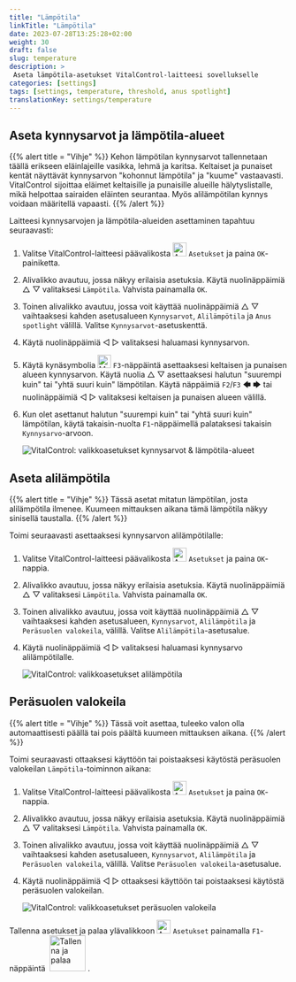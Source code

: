 ```yaml
---
title: "Lämpötila"
linkTitle: "Lämpötila"
date: 2023-07-28T13:25:28+02:00
weight: 30
draft: false
slug: temperature
description: >
 Aseta lämpötila-asetukset VitalControl-laitteesi sovellukselle
categories: [settings]
tags: [settings, temperature, threshold, anus spotlight]
translationKey: settings/temperature
---
```

## Aseta kynnysarvot ja lämpötila-alueet
{{% alert title = "Vihje" %}}
Kehon lämpötilan kynnysarvot tallennetaan täällä erikseen eläinlajeille vasikka, lehmä ja karitsa. Keltaiset ja punaiset kentät näyttävät kynnysarvon "kohonnut lämpötila" ja "kuume" vastaavasti. VitalControl sijoittaa eläimet keltaisille ja punaisille alueille hälytyslistalle, mikä helpottaa sairaiden eläinten seurantaa. Myös alilämpötilan kynnys voidaan määritellä vapaasti.
{{% /alert %}}

Laitteesi kynnysarvojen ja lämpötila-alueiden asettaminen tapahtuu seuraavasti:

1. Valitse VitalControl-laitteesi päävalikosta <img src="/icons/gear.svg" width="25" align="bottom" alt="Asetukset" /> `Asetukset` ja paina `OK`-painiketta.

2. Alivalikko avautuu, jossa näkyy erilaisia asetuksia. Käytä nuolinäppäimiä △ ▽ valitaksesi `Lämpötila`. Vahvista painamalla `OK`.

3. Toinen alivalikko avautuu, jossa voit käyttää nuolinäppäimiä △ ▽ vaihtaaksesi kahden asetusalueen `Kynnysarvot`, `Alilämpötila` ja `Anus spotlight` välillä. Valitse `Kynnysarvot`-asetuskenttä.

4. Käytä nuolinäppäimiä ◁ ▷ valitaksesi haluamasi kynnysarvon.

5. Käytä kynäsymbolia <img src="/icons/actions/edit.svg" width="24" align="bottom" alt="Muokkaa" /> `F3`-näppäintä asettaaksesi keltaisen ja punaisen alueen kynnysarvon. Käytä nuolia △ ▽ asettaaksesi halutun "suurempi kuin" tai "yhtä suuri kuin" lämpötilan. Käytä näppäimiä `F2`/`F3` 🡄 🡆 tai nuolinäppäimiä ◁ ▷ valitaksesi keltaisen ja punaisen alueen välillä.

6. Kun olet asettanut halutun "suurempi kuin" tai "yhtä suuri kuin" lämpötilan, käytä takaisin-nuolta `F1`-näppäimellä palataksesi takaisin `Kynnysarvo`-arvoon.

    ![VitalControl: valikkoasetukset kynnysarvot & lämpötila-alueet](../images/threshold.png "Kynnysarvot & Lämpötila-alueet")

## Aseta alilämpötila
{{% alert title = "Vihje" %}}
Tässä asetat mitatun lämpötilan, josta alilämpötila ilmenee. Kuumeen mittauksen aikana tämä lämpötila näkyy sinisellä taustalla.
{{% /alert %}}

Toimi seuraavasti asettaaksesi kynnysarvon alilämpötilalle:

1. Valitse VitalControl-laitteesi päävalikosta <img src="/icons/gear.svg" width="25" align="bottom" alt="Asetukset" /> `Asetukset` ja paina `OK`-nappia.

2. Alivalikko avautuu, jossa näkyy erilaisia asetuksia. Käytä nuolinäppäimiä △ ▽ valitaksesi `Lämpötila`. Vahvista painamalla `OK`.

3. Toinen alivalikko avautuu, jossa voit käyttää nuolinäppäimiä △ ▽ vaihtaaksesi kahden asetusalueen, `Kynnysarvot`, `Alilämpötila` ja `Peräsuolen valokeila`, välillä. Valitse `Alilämpötila`-asetusalue.

4. Käytä nuolinäppäimiä ◁ ▷ valitaksesi haluamasi kynnysarvo alilämpötilalle.

    ![VitalControl: valikkoasetukset alilämpötila](../images/undertemperature.png "Alilämpötila")

## Peräsuolen valokeila
{{% alert title = "Vihje" %}}
Tässä voit asettaa, tuleeko valon olla automaattisesti päällä tai pois päältä kuumeen mittauksen aikana.
{{% /alert %}}

Toimi seuraavasti ottaaksesi käyttöön tai poistaaksesi käytöstä peräsuolen valokeilan `Lämpötila`-toiminnon aikana:

1. Valitse VitalControl-laitteesi päävalikosta <img src="/icons/gear.svg" width="25" align="bottom" alt="Asetukset" /> `Asetukset` ja paina `OK`-nappia.

2. Alivalikko avautuu, jossa näkyy erilaisia asetuksia. Käytä nuolinäppäimiä △ ▽ valitaksesi `Lämpötila`. Vahvista painamalla `OK`.

3. Toinen alivalikko avautuu, jossa voit käyttää nuolinäppäimiä △ ▽ vaihtaaksesi kahden asetusalueen, `Kynnysarvot`, `Alilämpötila` ja `Peräsuolen valokeila`, välillä. Valitse `Peräsuolen valokeila`-asetusalue.

4. Käytä nuolinäppäimiä ◁ ▷ ottaaksesi käyttöön tai poistaaksesi käytöstä peräsuolen valokeilan.

    ![VitalControl: valikkoasetukset peräsuolen valokeila](../images/anusspotlight.png "Peräsuolen valokeila")

Tallenna asetukset ja palaa ylävalikkoon <img src="/icons/gear.svg" width="25" align="bottom" alt="Asetukset" /> `Asetukset` painamalla `F1`-näppäintä &nbsp;<img src="/icons/footer/save_exit.svg" width="65" align="bottom" alt="Tallenna ja palaa" />&nbsp;.
